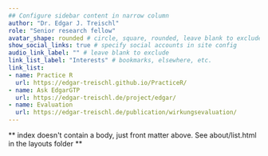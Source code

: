 ```yaml
---
## Configure sidebar content in narrow column
author: "Dr. Edgar J. Treischl"
role: "Senior research fellow"
avatar_shape: rounded # circle, square, rounded, leave blank to exclude
show_social_links: true # specify social accounts in site config
audio_link_label: "" # leave blank to exclude
link_list_label: "Interests" # bookmarks, elsewhere, etc.
link_list:
- name: Practice R
  url: https://edgar-treischl.github.io/PracticeR/
- name: Ask EdgarGTP
  url: https://edgar-treischl.de/project/edgar/
- name: Evaluation
  url: https://edgar-treischl.de/publication/wirkungsevaluation/
---
```


** index doesn't contain a body, just front matter above.
See about/list.html in the layouts folder **